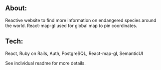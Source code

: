 ## About: 
Reactive website to find more information on endangered species around the world. React-map-gl used for global map to pin coordinates.

## Tech: 
React, Ruby on Rails, Auth, PostgreSQL, React-map-gl, SemanticUI


See individual readme for more details. 
